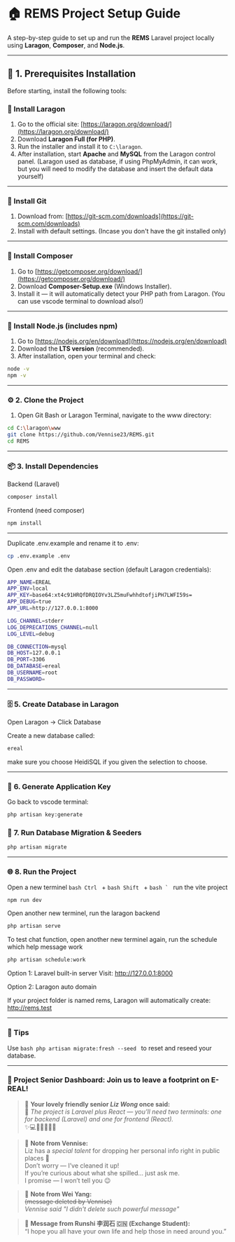 # 🏠 REMS Project Setup Guide

A step-by-step guide to set up and run the **REMS** Laravel project locally using **Laragon**, **Composer**, and **Node.js**.

---

## 🧩 <b>1. Prerequisites Installation</b>

Before starting, install the following tools:

### 🔹 Install Laragon
1. Go to the official site: [https://laragon.org/download/](https://laragon.org/download/)
2. Download **Laragon Full (for PHP)**.
3. Run the installer and install it to `C:\laragon`.
4. After installation, start **Apache** and **MySQL** from the Laragon control panel.
(Laragon used as database, if using PhpMyAdmin, it can work, but you will need to modify the database and insert the default data yourself)
---

### 🔹 Install Git
1. Download from: [https://git-scm.com/downloads](https://git-scm.com/downloads)
2. Install with default settings.
(Incase you don't have the git installed only)
---

### 🔹 Install Composer
1. Go to [https://getcomposer.org/download/](https://getcomposer.org/download/)
2. Download **Composer-Setup.exe** (Windows Installer).
3. Install it — it will automatically detect your PHP path from Laragon.
(You can use vscode terminal to download also!)
---

### 🔹 Install Node.js (includes npm)
1. Go to [https://nodejs.org/en/download](https://nodejs.org/en/download)
2. Download the **LTS version** (recommended).
3. After installation, open your terminal and check:

```bash
node -v
npm -v
```
---

### ⚙️ <b>2. Clone the Project</b>
1. Open Git Bash or Laragon Terminal, navigate to the www directory:
```bash
cd C:\laragon\www
git clone https://github.com/Vennise23/REMS.git
cd REMS
```
---
### 📦 <b>3. Install Dependencies</b>
Backend (Laravel)
```bash
composer install

```
Frontend (need composer)
```bash
npm install

```
---
Duplicate .env.example and rename it to .env:
```bash
cp .env.example .env

```
Open .env and edit the database section (default Laragon credentials):
```bash
APP_NAME=EREAL
APP_ENV=local
APP_KEY=base64:xt4c91HRQfDRQIOYv3LZ5muFwhhdtofjiPH7LWFI59s=
APP_DEBUG=true
APP_URL=http://127.0.0.1:8000

LOG_CHANNEL=stderr
LOG_DEPRECATIONS_CHANNEL=null
LOG_LEVEL=debug

DB_CONNECTION=mysql
DB_HOST=127.0.0.1
DB_PORT=3306
DB_DATABASE=ereal
DB_USERNAME=root
DB_PASSWORD=
```
---
### 🗄️ <b>5. Create Database in Laragon</b>

Open Laragon → Click Database

Create a new database called:
```bash
ereal

```
make sure you choose HeidiSQL if you given the selection to choose.

---

### 🔑 <b>6. Generate Application Key</b>
Go back to vscode terminal:
```bash
php artisan key:generate

```
### 🧱 <b>7. Run Database Migration & Seeders</b>
```bash
php artisan migrate

```
---
### 🌐 <b>8. Run the Project</b>
Open a new terminel ```bash Ctrl ``` + ```bash Shift ``` + ```bash ` ```
run the vite project
```bash
npm run dev

```
Open another new terminel,
run the laragon backend
```bash
php artisan serve

```
To test chat function, open another new terminel again,
run the schedule which help message work
```bash
php artisan schedule:work

```

Option 1: Laravel built-in server
Visit: http://127.0.0.1:8000 

Option 2: Laragon auto domain

If your project folder is named rems, Laragon will automatically create:
http://rems.test

---
### 🧠 Tips

Use ```bash php artisan migrate:fresh --seed ``` to reset and reseed your database.

---
### 👣 Project Senior Dashboard: Join us to leave a footprint on E-REAL!

> 🌈 **Your lovely friendly senior _Liz Wong_ once said:**  
> 💬 *The project is Laravel plus React — you’ll need two terminals: one for backend (Laravel) and one for frontend (React).*  
> ✨💻🌸🌈💡🦋🌟

> 💬 **Note from Vennise:**  
> Liz has a *special talent* for dropping her personal info right in public places 🫠  
> Don’t worry — I’ve cleaned it up!  
> If you’re curious about what she spilled… just ask me.  
> I promise — I won’t tell you 😉

> 📝 **Note from Wei Yang:**  
> ~~(message deleted by Vennise)~~  
> *Vennise said "I didn't delete such powerful message"*

> 💬 **Message from Runshi 李润石 🇨🇳 (Exchange Student):**  
> “I hope you all have your own life and help those in need around you.” 

